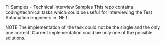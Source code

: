 TI Samples - Technical Interview Samples
This repo contains coding/technical tasks which could be useful for Interviewing the Test Automation engineers in .NET.

NOTE
The implementation of the task could not be the single and the only one correct.
Current implementation could be only one of the possible solutions.
